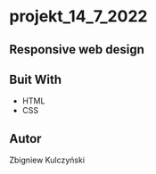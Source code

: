 # projekt_14_7_2022

## Responsive web design

## Buit With
- HTML
- CSS

## Autor
Zbigniew Kulczyński
